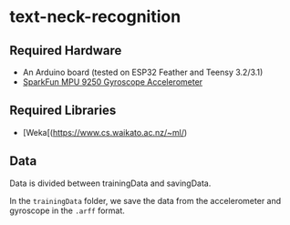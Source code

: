 # text-neck-recognition

## Required Hardware
- An Arduino board (tested on ESP32 Feather and Teensy 3.2/3.1)
- [SparkFun MPU 9250 Gyroscope Accelerometer](https://www.sparkfun.com/products/13762)

## Required Libraries
- [Weka[(https://www.cs.waikato.ac.nz/~ml/)

## Data
Data is divided between trainingData and savingData.

In the `trainingData` folder, we save the data from the accelerometer and gyroscope in the `.arff` format.
